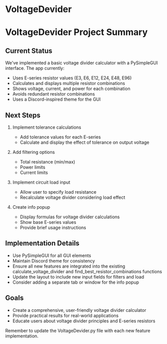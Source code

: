 # VoltageDevider

# VoltageDevider Project Summary

## Current Status
We've implemented a basic voltage divider calculator with a PySimpleGUI interface. The app currently:
- Uses E-series resistor values (E3, E6, E12, E24, E48, E96)
- Calculates and displays multiple resistor combinations
- Shows voltage, current, and power for each combination
- Avoids redundant resistor combinations
- Uses a Discord-inspired theme for the GUI

## Next Steps
1. Implement tolerance calculations
   - Add tolerance values for each E-series
   - Calculate and display the effect of tolerance on output voltage

2. Add filtering options
   - Total resistance (min/max)
   - Power limits
   - Current limits

3. Implement circuit load input
   - Allow user to specify load resistance
   - Recalculate voltage divider considering load effect

4. Create info popup
   - Display formulas for voltage divider calculations
   - Show base E-series values
   - Provide brief usage instructions

## Implementation Details
- Use PySimpleGUI for all GUI elements
- Maintain Discord theme for consistency
- Ensure all new features are integrated into the existing calculate_voltage_divider and find_best_resistor_combinations functions
- Update the layout to include new input fields for filters and load
- Consider adding a separate tab or window for the info popup

## Goals
- Create a comprehensive, user-friendly voltage divider calculator
- Provide practical results for real-world applications
- Educate users about voltage divider principles and E-series resistors

Remember to update the VoltageDevider.py file with each new feature implementation.

